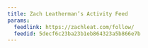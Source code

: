```yaml
---
title: Zach Leatherman’s Activity Feed
params:
  feedlink: https://zachleat.com/follow/
  feedid: 5decf6c23ba23b1eb864323a5b866e7b
---
```


